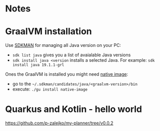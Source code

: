 # Notes

# GraalVM installation

Use <a href="https://sdkman.io/">SDKMAN</a> for managing all Java version on your PC:
- ``sdk list java`` gives you a list of avaialable Java versions
- ``sdk install java <version`` installs a selected Java. For example: ``sdk install java 19.1.1-grl``

Ones the GraalVM is installed  you might need <a href="https://www.graalvm.org/docs/reference-manual/aot-compilation/">native image</a>:
- go to the ``~/.sdkman/candidates/java/<graalvm-version>/bin``
- execute: ``./gu install native-image``

# Quarkus and Kotlin - hello world
https://github.com/p-zalejko/my-planner/tree/v0.0.2
